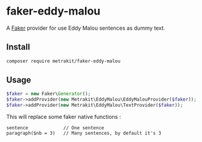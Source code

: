 # faker-eddy-malou

A [Faker](https://github.com/fzaninotto/Faker) provider for use Eddy Malou sentences as dummy text.

## Install

```sh
composer require metrakit/faker-eddy-malou
```

## Usage

```php
$faker = new Faker\Generator();
$faker->addProvider(new Metrakit\EddyMalou\EddyMalouProvider($faker));
$faker->addProvider(new Metrakit\EddyMalou\TextProvider($faker));

```

This will replace some faker native functions :

```
sentence             // One sentence
paragraph($nb = 3)   // Many sentences, by default it's 3
```
